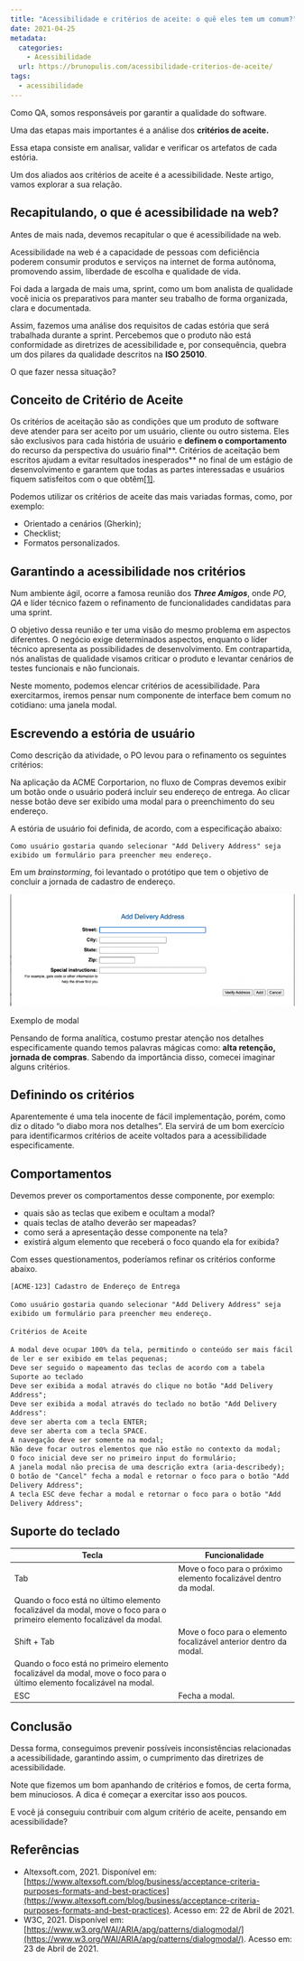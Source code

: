 ```yaml
---
title: "Acessibilidade e critérios de aceite: o quê eles tem um comum?"
date: 2021-04-25
metadata:
  categories:
    - Acessibilidade
  url: https://brunopulis.com/acessibilidade-criterios-de-aceite/
tags:
  - acessibilidade
---
```

Como QA, somos responsáveis por garantir a qualidade do software.

Uma das etapas mais importantes é a análise dos **critérios de aceite.**

Essa etapa consiste em analisar, validar e verificar os artefatos de cada estória.

Um dos aliados aos critérios de aceite é a acessibilidade. Neste artigo, vamos explorar a sua relação.

## Recapitulando, o que é acessibilidade na web?

Antes de mais nada, devemos recapitular o que é acessibilidade na web.

Acessibilidade na web é a capacidade de pessoas com deficiência poderem consumir produtos e serviços na internet de forma autônoma, promovendo assim, liberdade de escolha e qualidade de vida.

Foi dada a largada de mais uma, sprint, como um bom analista de qualidade você inicia os preparativos para manter seu trabalho de forma organizada, clara e documentada.

Assim, fazemos uma análise dos requisitos de cadas estória que será trabalhada durante a sprint. Percebemos que o produto não está conformidade as diretrizes de acessibilidade e, por consequência, quebra um dos pilares da qualidade descritos na **ISO 25010**.

O que fazer nessa situação?

## Conceito de Critério de Aceite

Os critérios de aceitação são as condições que um produto de software deve atender para ser aceito por um usuário, cliente ou outro sistema. Eles são exclusivos para cada história de usuário e **definem o comportamento** do recurso da perspectiva do usuário final**. Critérios de aceitação bem escritos ajudam a evitar resultados inesperados** no final de um estágio de desenvolvimento e garantem que todas as partes interessadas e usuários fiquem satisfeitos com o que obtêm[\[1\]](https://www.altexsoft.com/blog/business/acceptance-criteria-purposes-formats-and-best-practices).

Podemos utilizar os critérios de aceite das mais variadas formas, como, por exemplo:

-   Orientado a cenários (Gherkin);
-   Checklist;
-   Formatos personalizados.

## Garantindo a acessibilidade nos critérios

Num ambiente ágil, ocorre a famosa reunião dos **_Three Amigos_**, onde _PO_, _QA_ e líder técnico fazem o refinamento de funcionalidades candidatas para uma sprint.

O objetivo dessa reunião e ter uma visão do mesmo problema em aspectos diferentes. O negócio exige determinados aspectos, enquanto o líder técnico apresenta as possibilidades de desenvolvimento. Em contrapartida, nós analistas de qualidade visamos criticar o produto e levantar cenários de testes funcionais e não funcionais.

Neste momento, podemos elencar critérios de acessibilidade. Para exercitarmos, iremos pensar num componente de interface bem comum no cotidiano: uma janela modal.

## Escrevendo a estória de usuário

Como descrição da atividade, o PO levou para o refinamento os seguintes critérios:

Na aplicação da ACME Corportarion, no fluxo de Compras devemos exibir um botão onde o usuário poderá incluir seu endereço de entrega. Ao clicar nesse botão deve ser exibido uma modal para o preenchimento do seu endereço.

A estória de usuário foi definida, de acordo, com a especificação abaixo:

```
Como usuário gostaria quando selecionar "Add Delivery Address" seja exibido um formulário para preencher meu endereço.
```

Em um _brainstorming_, foi levantado o protótipo que tem o objetivo de concluir a jornada de cadastro de endereço.

![Uma janela modal, nela existem informações sobre o endereço do usuário](assets/modal-768x301-4uo3LpBlaCWS.png)

Exemplo de modal

Pensando de forma analítica, costumo prestar atenção nos detalhes especificamente quando temos palavras mágicas como: **alta retenção, jornada de compras**. Sabendo da importância disso, comecei imaginar alguns critérios.

## Definindo os critérios

Aparentemente é uma tela inocente de fácil implementação, porém, como diz o ditado “o diabo mora nos detalhes”. Ela servirá de um bom exercício para identificarmos critérios de aceite voltados para a acessibilidade especificamente.

## Comportamentos

Devemos prever os comportamentos desse componente, por exemplo:

-   quais são as teclas que exibem e ocultam a modal?
-   quais teclas de atalho deverão ser mapeadas?
-   como será a apresentação desse componente na tela?
-   existirá algum elemento que receberá o foco quando ela for exibida?

Com esses questionamentos, poderíamos refinar os critérios conforme abaixo.

```
[ACME-123] Cadastro de Endereço de Entrega

Como usuário gostaria quando selecionar "Add Delivery Address" seja exibido um formulário para preencher meu endereço.

Critérios de Aceite

A modal deve ocupar 100% da tela, permitindo o conteúdo ser mais fácil de ler e ser exibido em telas pequenas;
Deve ser seguido o mapeamento das teclas de acordo com a tabela Suporte ao teclado
Deve ser exibida a modal através do clique no botão "Add Delivery Address";
Deve ser exibida a modal através do teclado no botão "Add Delivery Address":
deve ser aberta com a tecla ENTER;
deve ser aberta com a tecla SPACE.
A navegação deve ser somente na modal;
Não deve focar outros elementos que não estão no contexto da modal;
O foco inicial deve ser no primeiro input do formulário;
A janela modal não precisa de uma descrição extra (aria-describedy);
O botão de "Cancel" fecha a modal e retornar o foco para o botão "Add Delivery Address";
A tecla ESC deve fechar a modal e retornar o foco para o botão "Add Delivery Address";
```

## Suporte do teclado

<table><thead><tr><th>Tecla</th><th>Funcionalidade</th></tr></thead><tbody><tr><td>Tab</td><td>Move o foco para o próximo elemento focalizável dentro da modal.</td></tr><tr><td>Quando o foco está no último elemento focalizável da modal, move o foco para o primeiro elemento focalizável da modal.</td></tr><tr><td>Shift + Tab</td><td>Move o foco para o elemento focalizável anterior dentro da modal.</td></tr><tr><td>Quando o foco está no primeiro elemento focalizável da modal, move o foco para o último elemento focalizável na modal.</td></tr><tr><td>ESC</td><td>Fecha a modal.</td></tr></tbody></table>

## Conclusão

Dessa forma, conseguimos prevenir possíveis inconsistências relacionadas a acessibilidade, garantindo assim, o cumprimento das diretrizes de acessibilidade.

Note que fizemos um bom apanhando de critérios e fomos, de certa forma, bem minuciosos. A dica é começar a exercitar isso aos poucos.

E você já conseguiu contribuir com algum critério de aceite, pensando em acessibilidade?

## Referências

-   Altexsoft.com, 2021. Disponível em: [https://www.altexsoft.com/blog/business/acceptance-criteria-purposes-formats-and-best-practices](https://www.altexsoft.com/blog/business/acceptance-criteria-purposes-formats-and-best-practices). Acesso em: 22 de Abril de 2021.
-   W3C, 2021. Disponível em: [https://www.w3.org/WAI/ARIA/apg/patterns/dialogmodal/](https://www.w3.org/WAI/ARIA/apg/patterns/dialogmodal/). Acesso em: 23 de Abril de 2021.